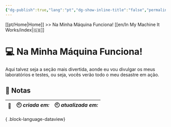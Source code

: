 ```yaml
---
{"dg-publish":true,"lang":"pt","dg-show-inline-title":"false","permalink":"/pt/na-minha-maquina-funciona/index/","dgShowInlineTitle":"false","dgPassFrontmatter":true}
---
```


[[pt/Home\|Home]] >> Na Minha Máquina Funciona! [[en/In My Machine It Works/index\|🇬🇧]]

# 💻 Na Minha Máquina Funciona!

Aqui talvez seja a seção mais divertida, aonde eu vou divulgar os meus laboratórios e testes, ou seja, vocês verão todo o meu desastre em ação.

## 📒 Notas

| 🔗 | 🕙 *criada em:* | 🕙 *atualizada em:* |
| -- | --------------- | ------------------- |

{ .block-language-dataview}